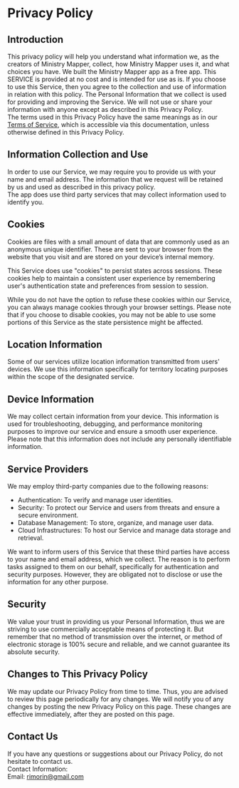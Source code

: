 # Privacy Policy

## Introduction

This privacy policy will help you understand what information we, as the creators of Ministry Mapper, collect, how Ministry Mapper uses it, and what choices you have.
We built the Ministry Mapper app as a free app. This SERVICE is provided at no cost and is intended for use as is.
If you choose to use this Service, then you agree to the collection and use of information in relation with this policy. The Personal Information that we collect is used for providing and improving the Service. We will not use or share your information with anyone except as described in this Privacy Policy.  
The terms used in this Privacy Policy have the same meanings as in our [Terms of Service](terms-of-service.md), which is accessible via this documentation, unless otherwise defined in this Privacy Policy.

## Information Collection and Use

In order to use our Service, we may require you to provide us with your name and email address. The information that we request will be retained by us and used as described in this privacy policy.  
The app does use third party services that may collect information used to identify you.

## Cookies

Cookies are files with a small amount of data that are commonly used as an anonymous unique identifier. These are sent to your browser from the website that you visit and are stored on your device’s internal memory.

This Service does use "cookies" to persist states across sessions. These cookies help to maintain a consistent user experience by remembering user's authentication state and preferences from session to session.

While you do not have the option to refuse these cookies within our Service, you can always manage cookies through your browser settings. Please note that if you choose to disable cookies, you may not be able to use some portions of this Service as the state persistence might be affected.

## Location Information

Some of our services utilize location information transmitted from users' devices. We use this information specifically for territory locating purposes within the scope of the designated service.

## Device Information

We may collect certain information from your device. This information is used for troubleshooting, debugging, and performance monitoring purposes to improve our service and ensure a smooth user experience. Please note that this information does not include any personally identifiable information.

## Service Providers

We may employ third-party companies due to the following reasons:

- Authentication: To verify and manage user identities.
- Security: To protect our Service and users from threats and ensure a secure environment.
- Database Management: To store, organize, and manage user data.
- Cloud Infrastructures: To host our Service and manage data storage and retrieval.

We want to inform users of this Service that these third parties have access to your name and email address, which we collect. The reason is to perform tasks assigned to them on our behalf, specifically for authentication and security purposes. However, they are obligated not to disclose or use the information for any other purpose.

## Security

We value your trust in providing us your Personal Information, thus we are striving to use commercially acceptable means of protecting it. But remember that no method of transmission over the internet, or method of electronic storage is 100% secure and reliable, and we cannot guarantee its absolute security.

## Changes to This Privacy Policy

We may update our Privacy Policy from time to time. Thus, you are advised to review this page periodically for any changes. We will notify you of any changes by posting the new Privacy Policy on this page. These changes are effective immediately, after they are posted on this page.

## Contact Us

If you have any questions or suggestions about our Privacy Policy, do not hesitate to contact us.  
Contact Information:  
Email: rimorin@gmail.com
